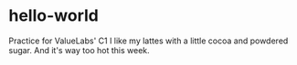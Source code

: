 # hello-world
Practice for ValueLabs' C1
I like my lattes with a little cocoa and powdered sugar.
And it's way too hot this week.
